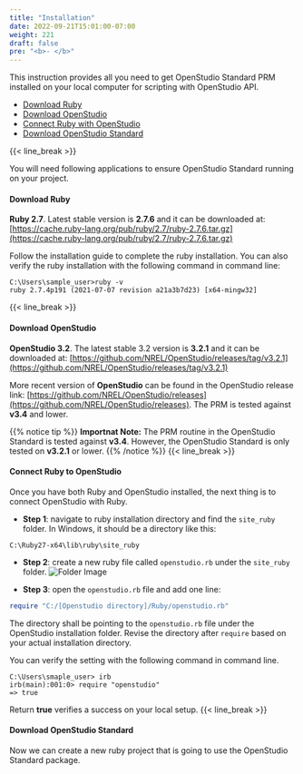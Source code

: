 ```yaml
---
title: "Installation"
date: 2022-09-21T15:01:00-07:00
weight: 221
draft: false
pre: "<b>- </b>"
---
```


This instruction provides all you need to get OpenStudio Standard PRM installed on your local computer for scripting with OpenStudio API.

- [Download Ruby](#download-ruby)
- [Download OpenStudio](#download-openstudio)
- [Connect Ruby with OpenStudio](#connect-ruby-to-openstudio)
- [Download OpenStudio Standard](#download-openstudio-standard)

{{< line_break >}}

You will need following applications to ensure OpenStudio Standard running on your project.

#### Download Ruby

**Ruby 2.7**. Latest stable version is **2.7.6** and it can be downloaded at: [https://cache.ruby-lang.org/pub/ruby/2.7/ruby-2.7.6.tar.gz](https://cache.ruby-lang.org/pub/ruby/2.7/ruby-2.7.6.tar.gz)

Follow the installation guide to complete the ruby installation. You can also verify the ruby installation with the following command in command line:

```
C:\Users\sample_user>ruby -v
ruby 2.7.4p191 (2021-07-07 revision a21a3b7d23) [x64-mingw32]
```

{{< line_break >}}

#### Download OpenStudio

**OpenStudio 3.2**. The latest stable 3.2 version is **3.2.1** and it can be downloaded at: [https://github.com/NREL/OpenStudio/releases/tag/v3.2.1](https://github.com/NREL/OpenStudio/releases/tag/v3.2.1)

More recent version of **OpenStudio** can be found in the OpenStudio release link: [https://github.com/NREL/OpenStudio/releases](https://github.com/NREL/OpenStudio/releases). The PRM is tested against **v3.4** and lower.

{{% notice tip %}}
**Importnat Note:**
The PRM routine in the OpenStudio Standard is tested against **v3.4**. However, the OpenStudio Standard is only tested on **v3.2.1** or lower.
{{% /notice %}}
{{< line_break >}}

#### Connect Ruby to OpenStudio

Once you have both Ruby and OpenStudio installed, the next thing is to connect OpenStudio with Ruby.

- **Step 1**: navigate to ruby installation directory and find the `site_ruby` folder. In Windows, it should be a directory like this:

```
C:\Ruby27-x64\lib\ruby\site_ruby
```

- **Step 2**: create a new ruby file called `openstudio.rb` under the `site_ruby` folder.
  ![Folder Image](/BEM-for-PRM/get_start/os_engine/images/connect_ruby_os_folder.PNG?width=600px&align=left&classes=border,alignLeft)

- **Step 3**: open the `openstudio.rb` file and add one line:

```ruby
require "C:/[Openstudio directory]/Ruby/openstudio.rb"
```

The directory shall be pointing to the `openstudio.rb` file under the OpenStudio installation folder. Revise the directory after `require` based on your actual installation directory.

You can verify the setting with the following command in command line.

```
C:\Users\smaple_user> irb
irb(main):001:0> require "openstudio"
=> true
```

Return **true** verifies a success on your local setup.
{{< line_break >}}

#### Download OpenStudio Standard

Now we can create a new ruby project that is going to use the OpenStudio Standard package.
